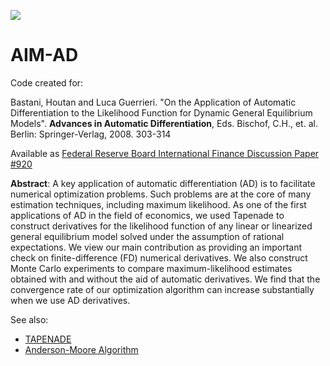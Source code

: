 ![](https://travis-ci.org/houtanb/aimad.svg?branch=master)

AIM-AD
=====

Code created for:

Bastani, Houtan and Luca Guerrieri. "On the Application of Automatic Differentiation to the Likelihood Function for Dynamic General Equilibrium Models". **Advances in Automatic Differentiation**, Eds. Bischof, C.H., et. al. Berlin: Springer-Verlag, 2008. 303-314

Available as [Federal Reserve Board International Finance Discussion Paper #920](http://www.federalreserve.gov/pubs/ifdp/2008/920/)

**Abstract**: A key application of automatic differentiation (AD) is to
facilitate numerical optimization problems. Such problems are at the core of
many estimation techniques, including maximum likelihood. As one of the first
applications of AD in the field of economics, we used Tapenade to construct
derivatives for the likelihood function of any linear or linearized general
equilibrium model solved under the assumption of rational expectations.  We
view our main contribution as providing an important check on finite-difference
(FD) numerical derivatives. We also construct Monte Carlo experiments to
compare maximum-likelihood estimates obtained with and without the aid of
automatic derivatives. We find that the convergence rate of our optimization
algorithm can increase substantially when we use AD derivatives.

See also:
- [TAPENADE](http://www-sop.inria.fr/tropics/tapenade.html)
- [Anderson-Moore Algorithm](https://www.federalreserve.gov/econres/ama-index.htm)

